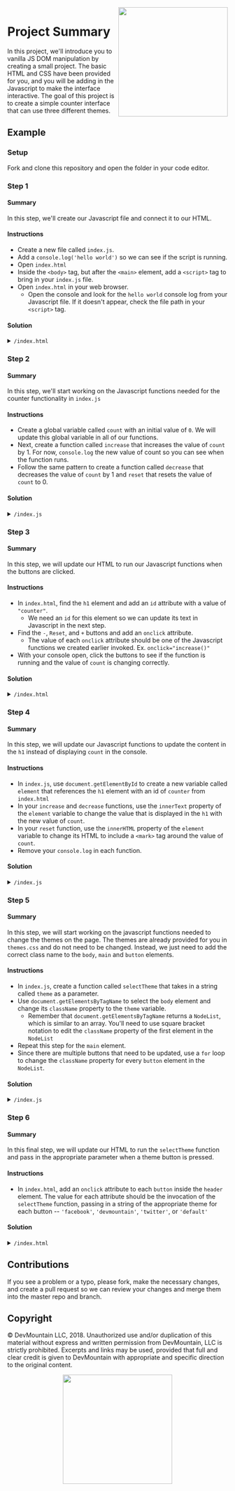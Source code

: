 <img src="https://s3.amazonaws.com/devmountain/readme-logo.png" width="250" align="right">

# Project Summary

In this project, we'll introduce you to vanilla JS DOM manipulation by creating a small project. The basic HTML and CSS have been provided for you, and you will be adding in the Javascript to make the interface interactive. The goal of this project is to create a simple counter interface that can use three different themes.

## Example

### Setup
Fork and clone this repository and open the folder in your code editor.

### Step 1

#### Summary

In this step, we'll create our Javascript file and connect it to our HTML.

#### Instructions

- Create a new file called `index.js`.
- Add a `console.log('hello world')` so we can see if the script is running.
- Open `index.html`
- Inside the `<body>` tag, but after the `<main>` element, add a `<script>` tag to bring in your `index.js` file.
- Open `index.html` in your web browser.
  - Open the console and look for the `hello world` console log from your Javascript file. If it doesn't appear, check the file path in your `<script>` tag.

#### Solution

<details>
<summary>
<code>/index.html</code>
</summary>

```html
<!DOCTYPE html>
<html lang="en">
  <head>
    <meta charset="UTF-8" />
    <meta name="viewport" content="width=device-width, initial-scale=1.0" />
    <title>Theme Changing Counter</title>
    <link rel="stylesheet" href="./index.css" />
    <link rel="stylesheet" href="./themes.css" />
  </head>
  <body>
    <header>
      <p>Choose a theme:</p>

      <button>Facebook</button> <button>DevMountain</button>
      <button>Twitter</button> <button>Default</button>
    </header>
    <main>
      <h1>0</h1>
      <h2>Clicks</h2>
      <section>
        <button>-</button> <button>Reset</button> <button>+</button>
      </section>
    </main>
    <script src="./index.js"></script>
  </body>
</html>
```

</details>

### Step 2

#### Summary

In this step, we'll start working on the Javascript functions needed for the counter functionality in `index.js`

#### Instructions

- Create a global variable called `count` with an initial value of `0`. We will update this global variable in all of our functions.
- Next, create a function called `increase` that increases the value of `count` by 1. For now, `console.log` the new value of count so you can see when the function runs.
- Follow the same pattern to create a function called `decrease` that decreases the value of `count` by 1 and `reset` that resets the value of `count` to 0.

#### Solution

<details>
<summary>
<code>/index.js</code>
</summary>

```js
let count = 0;

function increase() {
  count++;
  console.log(count);
}

function decrease() {
  count--;
  console.log(count);
}

function reset() {
  count = 0;
  console.log(count);
}
```

</details>

### Step 3

#### Summary

In this step, we will update our HTML to run our Javascript functions when the buttons are clicked.

#### Instructions

- In `index.html`, find the `h1` element and add an `id` attribute with a value of `"counter"`.
  - We need an `id` for this element so we can update its text in Javascript in the next step.
- Find the `-`, `Reset`, and `+` buttons and add an `onclick` attribute.
  - The value of each `onclick` attribute should be one of the Javascript functions we created earlier invoked. Ex. `onclick="increase()"`
- With your console open, click the buttons to see if the function is running and the value of `count` is changing correctly.

#### Solution

<details>
<summary>
<code>/index.html</code></summary>

```html
<!DOCTYPE html>
<html lang="en">
  <head>
    <meta charset="UTF-8" />
    <meta name="viewport" content="width=device-width, initial-scale=1.0" />
    <title>Theme Changing Counter</title>
    <link rel="stylesheet" href="./index.css" />
    <link rel="stylesheet" href="./themes.css" />
  </head>
  <body>
    <header>
      <p>Choose a theme:</p>

      <button>Facebook</button> <button>DevMountain</button>
      <button>Twitter</button> <button>Default</button>
    </header>
    <main>
      <h1 id="counter">0</h1>
      <h2>Clicks</h2>
      <section>
        <button onclick="decrease()">-</button>
        <button onclick="reset()">Reset</button>
        <button onclick="increase()">+</button>
      </section>
    </main>
    <script src="./index.js"></script>
  </body>
</html>
```

</details>

### Step 4

#### Summary

In this step, we will update our Javascript functions to update the content in the `h1` instead of displaying `count` in the console.

#### Instructions

- In `index.js`, use `document.getElementById` to create a new variable called `element` that references the `h1` element with an id of `counter` from `index.html`
- In your `increase` and `decrease` functions, use the `innerText` property of the `element` variable to change the value that is displayed in the `h1` with the new value of `count`.
- In your `reset` function, use the `innerHTML` property of the `element` variable to change its HTML to include a `<mark>` tag around the value of `count`.
- Remove your `console.log` in each function.

#### Solution

<details>
<summary>
<code>/index.js</code>
</summary>

```js
let count = 0;
const element = document.getElementById("counter");

function increase() {
  count++;
  element.innerText = count;
}

function decrease() {
  count--;
  element.innerText = count;
}

function reset() {
  count = 0;
  element.innerHTML = "<mark>" + count + "</mark>";
}
```

</details>

### Step 5

#### Summary

In this step, we will start working on the javascript functions needed to change the themes on the page. The themes are already provided for you in `themes.css` and do not need to be changed. Instead, we just need to add the correct class name to the `body`, `main` and `button` elements.

#### Instructions

- In `index.js`, create a function called `selectTheme` that takes in a string called `theme` as a parameter.
- Use `document.getElementsByTagName` to select the `body` element and change its `className` property to the `theme` variable.
  - Remember that `document.getElementsByTagName` returns a `NodeList`, which is similar to an array. You'll need to use square bracket notation to edit the `className` property of the first element in the `NodeList`
- Repeat this step for the `main` element.
- Since there are multiple buttons that need to be updated, use a `for` loop to change the `className` property for every `button` element in the `NodeList`.

#### Solution

<details><summary><code>/index.js</code></summary>

```js
function selectTheme(theme) {
  document.getElementsByTagName("body")[0].className = theme;
  document.getElementsByTagName("main")[0].className = theme;
  const buttons = document.getElementsByTagName("button");

  for (let i = 0; i < buttons.length; i++) {
    buttons[i].className = theme;
  }
}
```

</details>

### Step 6

#### Summary

In this final step, we will update our HTML to run the `selectTheme` function and pass in the appropriate parameter when a theme button is pressed.

#### Instructions

- In `index.html`, add an `onclick` attribute to each `button` inside the `header` element. The value for each attribute should be the invocation of the `selectTheme` function, passing in a string of the appropriate theme for each button -- `'facebook'`, `'devmountain'`, `'twitter'`, or `'default'`

#### Solution

<details><summary><code>/index.html</code></summary>

```html
<header>
  <p>Choose a theme:</p>

  <button onclick="selectTheme('facebook')">Facebook</button>
  <button onclick="selectTheme('devmountain')">DevMountain</button>
  <button onclick="selectTheme('twitter')">Twitter</button>
  <button onclick="selectTheme('default')">Default</button>
</header>
```

</details>

## Contributions

If you see a problem or a typo, please fork, make the necessary changes, and create a pull request so we can review your changes and merge them into the master repo and branch.

## Copyright

© DevMountain LLC, 2018. Unauthorized use and/or duplication of this material without express and written permission from DevMountain, LLC is strictly prohibited. Excerpts and links may be used, provided that full and clear credit is given to DevMountain with appropriate and specific direction to the original content.

<p align="center">
<img src="https://s3.amazonaws.com/devmountain/readme-logo.png" width="250">
</p>
